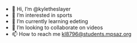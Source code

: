 - 👋 Hi, I’m @kyletheslayer
- 👀 I’m interested in sports
- 🌱 I’m currently learning edeting
- 💞️ I’m looking to collaborate on videos
- 📫 How to reach me  kl8796@students.mpsaz.org

<!---
kyletheslayer/kyletheslayer is a ✨ special ✨ repository because its `README.md` (this file) appears on your GitHub profile.
You can click the Preview link to take a look at your changes.
--->
